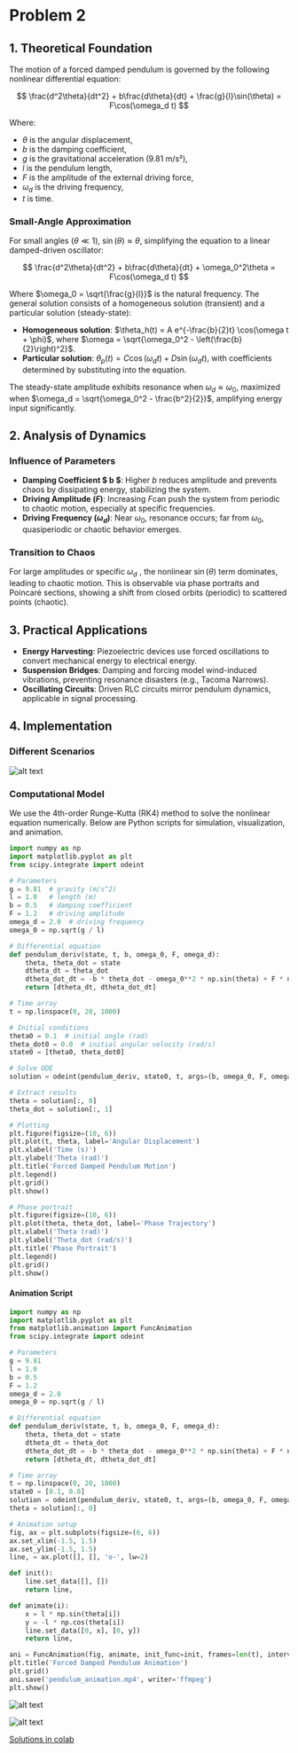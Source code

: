 # Problem 2

## 1. Theoretical Foundation

The motion of a forced damped pendulum is governed by the following nonlinear differential equation:

$$
\frac{d^2\theta}{dt^2} + b\frac{d\theta}{dt} + \frac{g}{l}\sin(\theta) = F\cos(\omega_d t)
$$

Where:
- $\theta$ is the angular displacement,
- $b$ is the damping coefficient,
- $g$ is the gravitational acceleration (9.81 m/s²),
- $l$ is the pendulum length,
- $F$ is the amplitude of the external driving force,
- $\omega_d$ is the driving frequency,
- $t$ is time.

### Small-Angle Approximation
For small angles ($\theta \ll 1$), $\sin(\theta) \approx \theta$, simplifying the equation to a linear damped-driven oscillator:

$$
\frac{d^2\theta}{dt^2} + b\frac{d\theta}{dt} + \omega_0^2\theta = F\cos(\omega_d t)
$$

Where $\omega_0 = \sqrt{\frac{g}{l}}$ is the natural frequency. The general solution consists of a homogeneous solution (transient) and a particular solution (steady-state):

- **Homogeneous solution**: $\theta_h(t) = A e^{-\frac{b}{2}t} \cos(\omega t + \phi)$, where $\omega = \sqrt{\omega_0^2 - \left(\frac{b}{2}\right)^2}$.
- **Particular solution**: $\theta_p(t) = C \cos(\omega_d t) + D \sin(\omega_d t)$, with coefficients determined by substituting into the equation.

The steady-state amplitude exhibits resonance when $\omega_d \approx \omega_0$, maximized when $\omega_d = \sqrt{\omega_0^2 - \frac{b^2}{2}}$, amplifying energy input significantly.

## 2. Analysis of Dynamics

### Influence of Parameters
- **Damping Coefficient $ b $**: Higher $b$ reduces amplitude and prevents chaos by dissipating energy, stabilizing the system.
- **Driving Amplitude ($F$)**: Increasing $F$can push the system from periodic to chaotic motion, especially at specific frequencies.
- **Driving Frequency ($\omega_d$)**: Near $\omega_0$, resonance occurs; far from $\omega_0$, quasiperiodic or chaotic behavior emerges.

### Transition to Chaos
For large amplitudes or specific $\omega_d$ , the nonlinear $\sin(\theta)$  term dominates, leading to chaotic motion. This is observable via phase portraits and Poincaré sections, showing a shift from closed orbits (periodic) to scattered points (chaotic).

## 3. Practical Applications

- **Energy Harvesting**: Piezoelectric devices use forced oscillations to convert mechanical energy to electrical energy.
- **Suspension Bridges**: Damping and forcing model wind-induced vibrations, preventing resonance disasters (e.g., Tacoma Narrows).
- **Oscillating Circuits**: Driven RLC circuits mirror pendulum dynamics, applicable in signal processing.

## 4. Implementation

### Different Scenarios 

![alt text](image-8.png)

### Computational Model
We use the 4th-order Runge-Kutta (RK4) method to solve the nonlinear equation numerically. Below are Python scripts for simulation, visualization, and animation.

```python
import numpy as np
import matplotlib.pyplot as plt
from scipy.integrate import odeint

# Parameters
g = 9.81  # gravity (m/s^2)
l = 1.0   # length (m)
b = 0.5   # damping coefficient
F = 1.2   # driving amplitude
omega_d = 2.0  # driving frequency
omega_0 = np.sqrt(g / l)

# Differential equation
def pendulum_deriv(state, t, b, omega_0, F, omega_d):
    theta, theta_dot = state
    dtheta_dt = theta_dot
    dtheta_dot_dt = -b * theta_dot - omega_0**2 * np.sin(theta) + F * np.cos(omega_d * t)
    return [dtheta_dt, dtheta_dot_dt]

# Time array
t = np.linspace(0, 20, 1000)

# Initial conditions
theta0 = 0.1  # initial angle (rad)
theta_dot0 = 0.0  # initial angular velocity (rad/s)
state0 = [theta0, theta_dot0]

# Solve ODE
solution = odeint(pendulum_deriv, state0, t, args=(b, omega_0, F, omega_d))

# Extract results
theta = solution[:, 0]
theta_dot = solution[:, 1]

# Plotting
plt.figure(figsize=(10, 6))
plt.plot(t, theta, label='Angular Displacement')
plt.xlabel('Time (s)')
plt.ylabel('Theta (rad)')
plt.title('Forced Damped Pendulum Motion')
plt.legend()
plt.grid()
plt.show()

# Phase portrait
plt.figure(figsize=(10, 6))
plt.plot(theta, theta_dot, label='Phase Trajectory')
plt.xlabel('Theta (rad)')
plt.ylabel('Theta_dot (rad/s)')
plt.title('Phase Portrait')
plt.legend()
plt.grid()
plt.show()
```

#### Animation Script
```python
import numpy as np
import matplotlib.pyplot as plt
from matplotlib.animation import FuncAnimation
from scipy.integrate import odeint

# Parameters
g = 9.81
l = 1.0
b = 0.5
F = 1.2
omega_d = 2.0
omega_0 = np.sqrt(g / l)

# Differential equation
def pendulum_deriv(state, t, b, omega_0, F, omega_d):
    theta, theta_dot = state
    dtheta_dt = theta_dot
    dtheta_dot_dt = -b * theta_dot - omega_0**2 * np.sin(theta) + F * np.cos(omega_d * t)
    return [dtheta_dt, dtheta_dot_dt]

# Time array
t = np.linspace(0, 20, 1000)
state0 = [0.1, 0.0]
solution = odeint(pendulum_deriv, state0, t, args=(b, omega_0, F, omega_d))
theta = solution[:, 0]

# Animation setup
fig, ax = plt.subplots(figsize=(6, 6))
ax.set_xlim(-1.5, 1.5)
ax.set_ylim(-1.5, 1.5)
line, = ax.plot([], [], 'o-', lw=2)

def init():
    line.set_data([], [])
    return line,

def animate(i):
    x = l * np.sin(theta[i])
    y = -l * np.cos(theta[i])
    line.set_data([0, x], [0, y])
    return line,

ani = FuncAnimation(fig, animate, init_func=init, frames=len(t), interval=20, blit=True)
plt.title('Forced Damped Pendulum Animation')
plt.grid()
ani.save('pendulum_animation.mp4', writer='ffmpeg')
plt.show()
```
![alt text](image-6.png)

![alt text](image-7.png)

[Solutions in colab](https://colab.research.google.com/drive/1yM2VomaDAisU21e8RodixBdpF1yTNmOz?usp=sharing)


